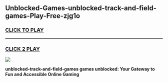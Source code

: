 
## Unblocked-Games-unblocked-track-and-field-games-Play-Free-zjg1o
<h3>
<a href="https://premium76.site?title=unblocked-track-and-field-games&ref=15A">CLICK TO PLAY</a></h3>
<hr>

<h3>
<a href="https://premium76.site?title=unblocked-track-and-field-games&ref=15A">CLICK 2 PLAY</a>
  
</h3>

<a href="https://premium76.site?title=unblocked-track-and-field-games&ref=15A"><img src="https://clearcache.store/games.png"></a>


**unblocked-track-and-field-games games unblocked: Your Gateway to Fun and Accessible Online Gaming**
